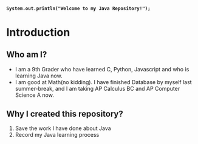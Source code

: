 ####  `System.out.println("Welcome to my Java Repository!");`
# Introduction
## Who am I?
+ I am a 9th Grader who have learned C, Python, Javascript and who is learning Java now.
+ I am good at Math(no kidding). I have finished Database by myself last summer-break, and I am taking AP Calculus BC and AP Computer Science A now.
## Why I created this repository?
1. Save the work I have done about Java
2. Record my Java learning process

